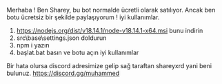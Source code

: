Merhaba ! Ben Sharey,
bu bot normalde ücretli olarak satılıyor. Ancak ben botu ücretsiz bir şekilde paylaşıyorum !
iyi kullanımlar.

1. https://nodejs.org/dist/v18.14.1/node-v18.14.1-x64.msi bunu indirin
2. src\base\settings.json doldurun
3. npm i yazın
4. başlat.bat basın ve botu açın iyi kullanımlar

Bir hata olursa discord adresimize gelip sağ taraftan shareyxrd yani beni bulunuz.
https://discord.gg/muhammed
